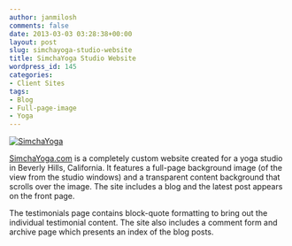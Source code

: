 ```yaml
---
author: janmilosh
comments: false
date: 2013-03-03 03:28:38+00:00
layout: post
slug: simchayoga-studio-website
title: SimchaYoga Studio Website
wordpress_id: 145
categories:
- Client Sites
tags:
- Blog
- Full-page-image
- Yoga
---
```


[![SimchaYoga](http://janmilosh.com/wp-content/uploads/2013/03/simchayoga-site.jpg)](http://simchayoga.com)

[SimchaYoga.com](http://simchayoga.com) is a completely custom website created for a yoga studio in Beverly Hills, California. It features a full-page background image (of the view from the studio windows) and a transparent content background that scrolls over the image. The site includes a blog and the latest post appears on the front page.

The testimonials page contains block-quote formatting to bring out the individual testimonial content. The site also includes a comment form and archive page which presents an index of the blog posts.
